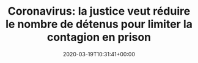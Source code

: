 ---
isIndex: false
title: "Coronavirus: la justice veut réduire le nombre de détenus pour limiter la contagion en prison"
date: 2020-03-19T10:31:41+00:00
concerned:
  - morgane-le-hir
press:
  title: Le Parisien
  url: http://www.leparisien.fr/faits-divers/coronavirus-la-justice-veut-reduire-le-nombre-de-detenus-pour-limiter-la-contagion-en-prison-19-03-2020-8283822.php
---